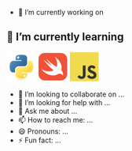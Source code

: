 
- 🔭 I’m currently working on 
## 🌱 I’m currently learning
 <img height="60" src= https://raw.githubusercontent.com/devicons/devicon/master/icons/python/python-original.svg>
<img height="60" src= https://raw.githubusercontent.com/devicons/devicon/master/icons/swift/swift-original.svg>
<img height="60" src= https://raw.githubusercontent.com/devicons/devicon/master/icons/javascript/javascript-original.svg>

- 👯 I’m looking to collaborate on ...
- 🤔 I’m looking for help with ...
- 💬 Ask me about ...
- 📫 How to reach me: ...
- 😄 Pronouns: ...
- ⚡ Fun fact: ...

